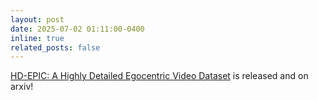 ```yaml
---
layout: post
date: 2025-07-02 01:11:00-0400
inline: true
related_posts: false
---
```


[HD-EPIC: A Highly Detailed Egocentric Video Dataset](https://hd-epic.github.io/) is released and on arxiv!
